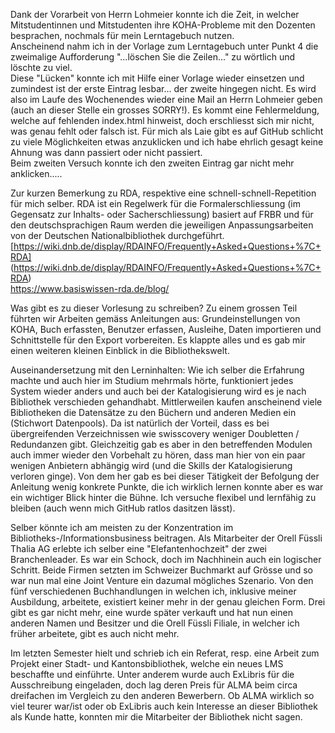 Dank der Vorarbeit von Herrn Lohmeier konnte ich die Zeit, in welcher Mitstudentinnen und Mitstudenten ihre KOHA-Probleme mit den Dozenten besprachen, nochmals für mein Lerntagebuch nutzen.    
Anscheinend nahm ich in der Vorlage zum Lerntagebuch unter Punkt 4 die zweimalige Aufforderung "...löschen Sie die Zeilen..." zu wörtlich und löschte zu viel.   
Diese "Lücken" konnte ich mit Hilfe einer Vorlage wieder einsetzen und zumindest ist der erste Eintrag lesbar... der zweite hingegen nicht. Es wird also im Laufe des Wochenendes wieder eine Mail an Herrn Lohmeier geben (auch an dieser Stelle ein grosses SORRY!). Es kommt eine Fehlermeldung, welche auf fehlenden index.html hinweist, doch erschliesst sich mir nicht, was genau fehlt oder falsch ist. Für mich als Laie gibt es auf GitHub schlicht zu viele Möglichkeiten etwas anzuklicken und ich habe ehrlich gesagt keine Ahnung was dann passiert oder nicht passiert.   
Beim zweiten Versuch konnte ich den zweiten Eintrag gar nicht mehr anklicken.....

Zur kurzen Bemerkung zu RDA, respektive eine schnell-schnell-Repetition für mich selber.
RDA ist ein Regelwerk für die Formalerschliessung (im Gegensatz zur Inhalts- oder Sacherschliessung) basiert auf FRBR und für den deutschsprachigen Raum werden die jeweiligen Anpassungsarbeiten von der Deutschen Nationalbibliothek durchgeführt.
[https://wiki.dnb.de/display/RDAINFO/Frequently+Asked+Questions+%7C+RDA] (https://wiki.dnb.de/display/RDAINFO/Frequently+Asked+Questions+%7C+RDA)  
https://www.basiswissen-rda.de/blog/

Was gibt es zu dieser Vorlesung zu schreiben? Zu einem grossen Teil führten wir Arbeiten gemäss Anleitungen aus: Grundeinstellungen von KOHA, Buch erfassten, Benutzer erfassen, Ausleihe, Daten importieren und Schnittstelle für den Export vorbereiten. Es klappte alles und es gab mir einen weiteren kleinen Einblick in die Bibliothekswelt. 

Auseinandersetzung mit den Lerninhalten:
Wie ich selber die Erfahrung machte und auch hier im Studium mehrmals hörte, funktioniert jedes System wieder anders und auch bei der Katalogisierung wird es je nach Bibliothek verschieden gehandhabt.
Mittlerweilen kaufen anscheinend viele Bibliotheken die Datensätze zu den Büchern und anderen Medien ein (Stichwort Datenpools). Da ist natürlich der Vorteil, dass es bei übergreifenden Verzeichnissen wie swisscovery weniger Doubletten / Redundanzen gibt. Gleichzeitig gab es aber in den betreffenden Modulen auch immer wieder den Vorbehalt zu hören, dass man hier von ein paar wenigen Anbietern abhängig wird (und die Skills der Katalogisierung verloren ginge).
Von dem her gab es bei dieser Tätigkeit der Befolgung der Anleitung wenig konkrete Punkte, die ich wirklich lernen konnte aber es war ein wichtiger Blick hinter die Bühne. 
Ich versuche flexibel und lernfähig zu bleiben (auch wenn mich GitHub ratlos dasitzen lässt).

Selber könnte ich am meisten zu der Konzentration im Bibliotheks-/Informationsbusiness beitragen. Als Mitarbeiter der Orell Füssli Thalia AG erlebte ich selber eine "Elefantenhochzeit" der zwei Branchenleader. Es war ein Schock, doch im Nachhinein auch ein logischer Schritt. Beide Firmen setzten im Schweizer Buchmarkt auf Grösse und so war nun mal eine Joint Venture ein dazumal mögliches Szenario.
Von den fünf verschiedenen Buchhandlungen in welchen ich, inklusive meiner Ausbildung, arbeitete, existiert keiner mehr in der genau gleichen Form. Drei gibt es gar nicht mehr, eine wurde später verkauft und hat nun einen anderen Namen und Besitzer und die Orell Füssli Filiale, in welcher ich früher arbeitete, gibt es auch nicht mehr.

Im letzten Semester hielt und schrieb ich ein Referat, resp. eine Arbeit zum Projekt einer Stadt- und Kantonsbibliothek, welche ein neues LMS beschaffte und einführte. Unter anderem wurde auch ExLibris für die Ausschreibung eingeladen, doch lag deren Preis für ALMA beim circa dreifachen im Vergleich zu den anderen Bewerbern. Ob ALMA wirklich so viel teurer war/ist oder ob ExLibris auch kein Interesse an dieser Bibliothek als Kunde hatte, konnten mir die Mitarbeiter der Bibliothek nicht sagen.
